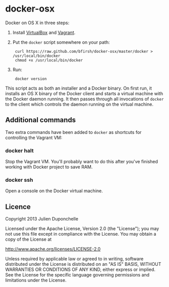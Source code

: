 docker-osx
==========

Docker on OS X in three steps:

1. Install [VirtualBox](https://www.virtualbox.org/wiki/Downloads) and [Vagrant](http://www.vagrantup.com/downloads.html).

2. Put the `docker` script somewhere on your path:

        curl https://raw.github.com/bfirsh/docker-osx/master/docker > /usr/local/bin/docker
        chmod +x /usr/local/bin/docker

3. Run:

        docker version

This script acts as both an installer and a Docker binary. On first run, it installs an OS X binary of the Docker client and starts a virtual machine with the Docker daemon running. It then passes through all invocations of `docker` to the client which controls the daemon running on the virtual machine.

## Additional commands

Two extra commands have been added to `docker` as shortcuts for controlling the Vagrant VM:

### docker halt

Stop the Vagrant VM. You'll probably want to do this after you've finished working with Docker project to save RAM.

### docker ssh

Open a console on the Docker virtual machine.


## Licence

Copyright 2013 Julien Duponchelle

Licensed under the Apache License, Version 2.0 (the "License");
you may not use this file except in compliance with the License.
You may obtain a copy of the License at

http://www.apache.org/licenses/LICENSE-2.0

Unless required by applicable law or agreed to in writing, software
distributed under the License is distributed on an "AS IS" BASIS,
WITHOUT WARRANTIES OR CONDITIONS OF ANY KIND, either express or implied.
See the License for the specific language governing permissions and
limitations under the License.


